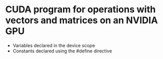 # CUDA program for operations with vectors and matrices on an NVIDIA GPU

- Variables declared in the device scope
- Constants declared using the #define directive
